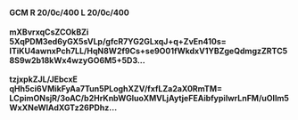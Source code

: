 #### GCM R 20/0c/400 L 20/0c/400
**mXBvrxqCsZCOkBZi**<br/>**5XqPDM3ed6yGX5sVLp/gfcR7YG2GLxqJ+q+ZvEn410s=**<br/>**ITiKU4awnxPch7LL/HqN8W2f9Cs+se9O01fWkdxV1YBZgeQdmgzZRTC58S9w2b18kWx4wzyGO6M5+5D3...**<br/><br/>
**tzjxpkZJL/JEbcxE**<br/>**qHh5ci6VMikFyAa7Tun5PLoghXZV/fxfLZa2aX0RmTM=**<br/>**LCpimONsjR/3oAC/b2HrKnbWGluoXMVLjAytjeFEAibfypilwrLnFM/uOIlm5WxXNeWlAdXGTz26PDhz...**